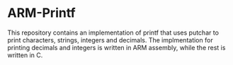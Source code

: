 # ARM-Printf

This repository contains an implementation of printf that uses putchar to print characters, strings, integers and decimals.
The implmentation for printing decimals and integers is written in ARM assembly, while the rest is written in C.
